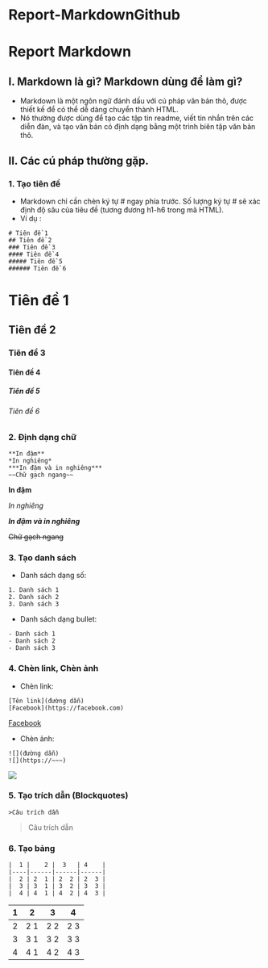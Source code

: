 # Report-MarkdownGithub
# Report Markdown
## I. Markdown là gì? Markdown dùng để làm gì?
-  Markdown là một ngôn ngữ đánh dấu với cú pháp văn bản thô, được thiết kế để có thể dễ dàng chuyển thành HTML.
- Nó thường được dùng để tạo các tập tin readme, viết tin nhắn trên các diễn đàn, và tạo văn bản có định dạng bằng một trình biên tập văn bản thô.
## II. Các cú pháp thường gặp.
### 1. Tạo tiên đề
- Markdown chỉ cần chèn ký tự # ngay phía trước. Số lượng ký tự # sẽ xác định độ sâu của tiêu đề (tương đương h1-h6 trong mã HTML).
- Ví dụ :
```
# Tiên đề 1
## Tiên đề 2
### Tiên đề 3
#### Tiên đề 4
##### Tiên đề 5
###### Tiên đề 6
```
# Tiên đề 1
## Tiên đề 2
### Tiên đề 3
#### Tiên đề 4
##### Tiên đề 5
###### Tiên đề 6
### 2. Định dạng chữ
```
**In đậm**
*In nghiêng*
***In đậm và in nghiêng***
~~Chữ gạch ngang~~
```
**In đậm**

*In nghiêng*

***In đậm và in nghiêng***

~~Chữ gạch ngang~~
### 3. Tạo danh sách
- Danh sách dạng số:
```
1. Danh sách 1
2. Danh sách 2
3. Danh sách 3
```
- Danh sách dạng bullet:
```
- Danh sách 1
- Danh sách 2
- Danh sách 3
```
### 4. Chèn link, Chèn ảnh
- Chèn link:
```
[Tên link](đường dẫn)
[Facebook](https://facebook.com)
```
[Facebook](https://facebook.com)

- Chèn ảnh:
```
![](đường dẫn)
![](https://~~~)
```
![](https://zicxa.com/vi/hinh-anh/wp-content/uploads/2019/07/T%E1%BB%95ng-h%E1%BB%A3p-nh%E1%BB%AFng-b%E1%BB%A9c-%E1%BA%A3nh-h%C3%A0i-h%C6%B0%E1%BB%9Bc-nh%C3%ACn-l%C3%A0-c%C6%B0%E1%BB%9Di-ngay-27.jpg)
### 5. Tạo trích dẫn (Blockquotes)
```
>Câu trích dẫn
```
>Câu trích dẫn

### 6. Tạo bảng
```
|  1 |    2 |  3   | 4    |
|----|------|------|------|
|  2 | 2  1 | 2  2 | 2  3 |
|  3 | 3  1 | 3  2 | 3  3 |
|  4 | 4  1 | 4  2 | 4  3 |
```
|  1 |    2 |  3   | 4    |
|----|------|------|------|
|  2 | 2  1 | 2  2 | 2  3 |
|  3 | 3  1 | 3  2 | 3  3 |
|  4 | 4  1 | 4  2 | 4  3 |
